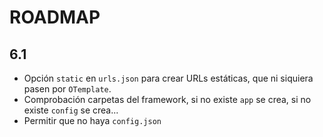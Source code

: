 ROADMAP
=======

## 6.1

* Opción `static` en `urls.json` para crear URLs estáticas, que ni siquiera pasen por `OTemplate`.
* Comprobación carpetas del framework, si no existe `app` se crea, si no existe `config` se crea...
* Permitir que no haya `config.json`
